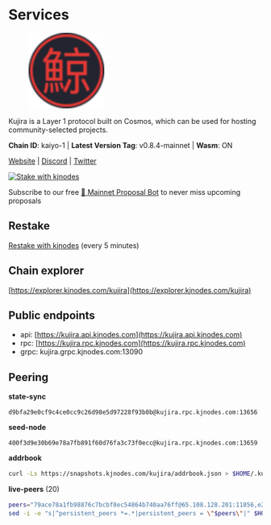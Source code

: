 # Services

<figure><img src="https://raw.githubusercontent.com/kj89/cosmos-images/main/logos/kujira.png" width="150" alt=""><figcaption></figcaption></figure>

Kujira is a Layer 1 protocol built on Cosmos, which can be used for  hosting community-selected projects.

**Chain ID**: kaiyo-1 | **Latest Version Tag**: v0.8.4-mainnet | **Wasm**: ON

[Website](https://kujira.app) | [Discord](https://discord.gg/teamkujira) | [Twitter](https://twitter.com/TeamKujira)

[![Stake with kjnodes](https://i.ibb.co/cr44Q8j/button-stake-with-kjnodes.png)](https://restake.app/kujira/kujiravaloper1tnuqj73jfn3724lqz34c27tuv80nv336sadqym)

Subscribe to our free [🤖 Mainnet Proposal Bot](https://t.me/kjnodes_proposal_bot) to never miss upcoming proposals

## Restake

[Restake with kjnodes](https://restake.app/kujira/kujiravaloper1tnuqj73jfn3724lqz34c27tuv80nv336sadqym) (every 5 minutes)
## Chain explorer
[https://explorer.kjnodes.com/kujira](https://explorer.kjnodes.com/kujira)

## Public endpoints

* api: [https://kujira.api.kjnodes.com](https://kujira.api.kjnodes.com)
* rpc: [https://kujira.rpc.kjnodes.com](https://kujira.rpc.kjnodes.com)
* grpc: kujira.grpc.kjnodes.com:13090

## Peering

**state-sync**

```text
d9bfa29e0cf9c4ce0cc9c26d98e5d97228f93b0b@kujira.rpc.kjnodes.com:13656
```

**seed-node**

```text
400f3d9e30b69e78a7fb891f60d76fa3c73f0ecc@kujira.rpc.kjnodes.com:13659
```

**addrbook**
```bash
curl -Ls https://snapshots.kjnodes.com/kujira/addrbook.json > $HOME/.kujira/config/addrbook.json
```

**live-peers** (20)
```bash
peers="79ace78a1fb98876c7bcbf8ec54864b740aa76ff@65.108.128.201:11856,e26dd9683b4323a840567356ac12021139d782c1@178.63.52.213:13656,fa57c7c253be46ad9f696ee2f2c1d72cbc6a1591@146.59.52.135:31095,3d150f6a71caca5607daff69c9049c04c37da64e@51.210.223.186:30095,7c26c34148779b1d0979eb069dbe354752a3644f@5.9.84.213:25656,1a781f294b8c30ab0b4e54494359263e9b389ebb@141.94.219.133:11756,c124ce0b508e8b9ed1c5b6957f362225659b5343@136.243.248.190:26656,4ae125f9c9b8e2f1ac83749c2209e26056b97851@65.108.238.103:11856,66c551ebcb68fe343c7e2720593dc47426813a68@93.189.30.101:26656,82588f011491c6100d922d133f52fc23460b9231@95.217.91.238:26656,0393c19b176d1cf8bc560c5a8fa990301deb1a7e@95.216.235.54:26656,15679999b404a9ee027dc9f5e795d6c4fddb6cee@51.91.152.102:20000,6cceba286b498d4a1931f85e35ea0fa433373057@88.198.128.174:26656,2e3c72b0b6f3007a109e78864e22661dd7071c06@38.242.130.118:26656,a7e7864f241db457f38d8e5b5b3c3de989dea2fe@66.94.126.62:26656,ecafd5cadaf3526a588550a7bc343ce2670c988d@185.16.39.231:26656,d6f2eee997d108d4fde5683e31d678427376dfce@77.68.27.75:26656,e751b31b5444ed4a7489a456be805c736756eeb8@195.3.223.19:26656,3a15fa46fe0a27d4ee60497a470a8c91911a9e5e@15.235.66.89:11756,d9bfa29e0cf9c4ce0cc9c26d98e5d97228f93b0b@65.109.88.38:13656"
sed -i -e "s|^persistent_peers *=.*|persistent_peers = \"$peers\"|" $HOME/.kujira/config/config.toml
```
